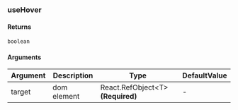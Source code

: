 ### useHover

#### Returns
`boolean`

#### Arguments
|Argument|Description|Type|DefaultValue|
|---|---|---|---|
|target|dom element|React.RefObject&lt;T&gt;  **(Required)**|-|